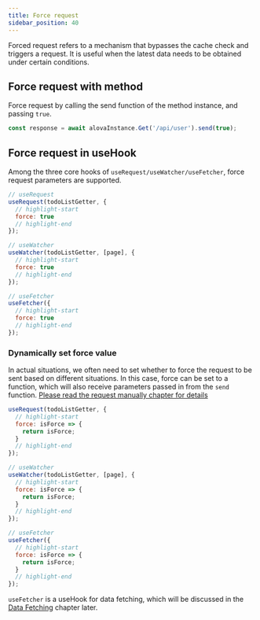 ```yaml
---
title: Force request
sidebar_position: 40
---
```


Forced request refers to a mechanism that bypasses the cache check and triggers a request. It is useful when the latest data needs to be obtained under certain conditions.

## Force request with method

Force request by calling the send function of the method instance, and passing `true`.

```javascript
const response = await alovaInstance.Get('/api/user').send(true);
```

## Force request in useHook

Among the three core hooks of `useRequest/useWatcher/useFetcher`, force request parameters are supported.

```javascript
// useRequest
useRequest(todoListGetter, {
  // highlight-start
  force: true
  // highlight-end
});

// useWatcher
useWatcher(todoListGetter, [page], {
  // highlight-start
  force: true
  // highlight-end
});

// useFetcher
useFetcher({
  // highlight-start
  force: true
  // highlight-end
});
```

### Dynamically set force value

In actual situations, we often need to set whether to force the request to be sent based on different situations. In this case, force can be set to a function, which will also receive parameters passed in from the `send` function. [Please read the request manually chapter for details](/tutorial/getting-started/request-manually)

```javascript
useRequest(todoListGetter, {
  // highlight-start
  force: isForce => {
    return isForce;
  }
  // highlight-end
});

// useWatcher
useWatcher(todoListGetter, [page], {
  // highlight-start
  force: isForce => {
    return isForce;
  }
  // highlight-end
});

// useFetcher
useFetcher({
  // highlight-start
  force: isForce => {
    return isForce;
  }
  // highlight-end
});
```

`useFetcher` is a useHook for data fetching, which will be discussed in the [Data Fetching](/tutorial/advanced/data-fetching) chapter later.
